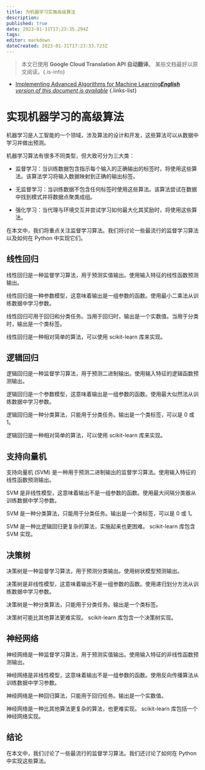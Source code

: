```yaml
---
title: 为机器学习实施高级算法
description: 
published: true
date: 2023-01-31T17:23:35.294Z
tags: 
editor: markdown
dateCreated: 2023-01-31T17:23:33.723Z
---
```


> 本文已使用 **Google Cloud Translation API 自动翻译**。
某些文档最好以原文阅读。{.is-info}

- [Implementing Advanced Algorithms for Machine Learning***English** version of this document is available*](/en/Knowledge-base/Common/implementing-advanced-algorithms-for-machine-learning)
{.links-list}



# 实现机器学习的高级算法

机器学习是人工智能的一个领域，涉及算法的设计和开发，这些算法可以从数据中学习并做出预测。

机器学习算法有很多不同类型，但大致可分为三大类：

- 监督学习：当训练数据包含指示每个输入的正确输出的标签时，将使用这些算法。该算法学习将输入数据映射到正确的输出标签。

- 无监督学习：当训练数据不包含任何标签时使用这些算法。该算法尝试在数据中找到模式并将数据点聚类成组。

- 强化学习：当代理与环境交互并尝试学习如何最大化其奖励时，将使用这些算法。

在本文中，我们将重点关注监督学习算法。我们将讨论一些最流行的监督学习算法以及如何在 Python 中实现它们。

## 线性回归

线性回归是一种监督学习算法，用于预测实值输出。使用输入特征的线性函数预测输出。

线性回归是一种参数模型，这意味着输出是一组参数的函数。使用最小二乘法从训练数据中学习参数。

线性回归可用于回归和分类任务。当用于回归时，输出是一个实数值。当用于分类时，输出是一个类标签。

线性回归是一种相对简单的算法，可以使用 scikit-learn 库来实现。

## 逻辑回归

逻辑回归是一种监督学习算法，用于预测二进制输出。使用输入特征的逻辑函数预测输出。

逻辑回归是一个参数模型，这意味着输出是一组参数的函数。使用最大似然法从训练数据中学习参数。

逻辑回归是一种分类算法，只能用于分类任务。输出是一个类标签，可以是 0 或 1。

逻辑回归是一种相对简单的算法，可以使用 scikit-learn 库来实现。

## 支持向量机

支持向量机 (SVM) 是一种用于预测二进制输出的监督学习算法。使用输入特征的线性函数预测输出。

SVM 是非线性模型，这意味着输出不是一组参数的函数。使用最大间隔分类器从训练数据中学习参数。

SVM 是一种分类算法，只能用于分类任务。输出是一个类标签，可以是 0 或 1。

SVM 是一种比逻辑回归更复杂的算法，实施起来也更困难。 scikit-learn 库包含 SVM 实现。

## 决策树

决策树是一种监督学习算法，用于预测分类输出。使用树状模型预测输出。

决策树是非线性模型，这意味着输出不是一组参数的函数。使用递归划分方法从训练数据中学习参数。

决策树是一种分类算法，只能用于分类任务。输出是一个类标签。

决策树可能比其他算法更难实现。 scikit-learn 库包含一个决策树实现。

## 神经网络

神经网络是一种监督学习算法，用于预测实值输出。使用输入特征的非线性函数预测输出。

神经网络是非线性模型，这意味着输出不是一组参数的函数。使用反向传播算法从训练数据中学习参数。

神经网络是一种回归算法，只能用于回归任务。输出是一个实数值。

神经网络是一种比其他算法更复杂的算法，也更难实现。 scikit-learn 库包括一个神经网络实现。

## 结论

在本文中，我们讨论了一些最流行的监督学习算法。我们还讨论了如何在 Python 中实现这些算法。